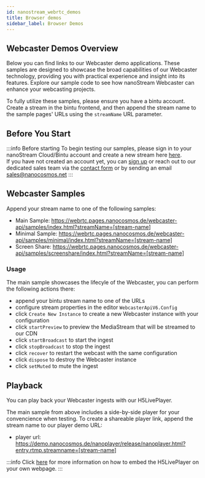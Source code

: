 ```yaml
---
id: nanostream_webrtc_demos
title: Browser demos
sidebar_label: Browser Demos
---
```


## Webcaster Demos Overview

Below you can find links to our Webcaster demo applications.
These samples are designed to showcase the broad capabilities of our Webcaster technology, providing you with practical experience and insight into its features. Explore our sample code to see how nanoStream Webcaster can enhance your webcasting projects.

To fully utilize these samples, please ensure you have a bintu account. Create a stream in the bintu frontend, and then append the stream name to the sample pages' URLs using the `streamName` URL parameter.

## Before You Start

:::info Before starting
To begin testing our samples, please sign in to your nanoStream Cloud/Bintu account and create a new stream here [here](https://dashboard.nanostream.cloud/stream/create). <br/>
If you have not created an account yet, you can [sign up](https://dashboard.nanostream.cloud/auth?signup) or reach out to our dedicated sales team via the [contact form](https://www.nanocosmos.de/contact) or by sending an email  [sales@nanocosmos.net](mailto:sales@nanocosmos.net)
:::

## Webcaster Samples

Append your stream name to one of the following samples:

- Main Sample: https://webrtc.pages.nanocosmos.de/webcaster-api/samples/index.html?streamName=[stream-name]
- Minimal Sample: https://webrtc.pages.nanocosmos.de/webcaster-api/samples/minimal/index.html?streamName=[stream-name]
- Screen Share: https://webrtc.pages.nanocosmos.de/webcaster-api/samples/screenshare/index.html?streamName=[stream-name]

### Usage

The main sample showcases the lifecyle of the Webcaster, you can perform the following actions there:

- append your bintu stream name to one of the URLs
- configure stream properties in the editor `WebcasterApiV6.Config`
- click `Create New Instance` to create a new Webcaster instance with your configuration
- click `startPreview` to preview the MediaStream that will be streamed to our CDN 
- click `startBroadcast` to start the ingest
- click `stopBroadcast` to stop the ingest
- click `recover` to restart the webcast with the same configuration
- click `dispose` to destroy the Webcaster instance
- click `setMuted` to mute the ingest

## Playback

You can play back your Webcaster ingests with our H5LivePlayer.

The main sample from above includes a side-by-side player for your convencience when testing.
To create a shareable player link, append the stream name to our player demo URL:
- player url: https://demo.nanocosmos.de/nanoplayer/release/nanoplayer.html?entry.rtmp.streamname=[stream-name]


:::info
Click [here](../nanoplayer/nanoplayer_getting_started) for more information on  how to embed the H5LivePlayer on your own webpage.
:::